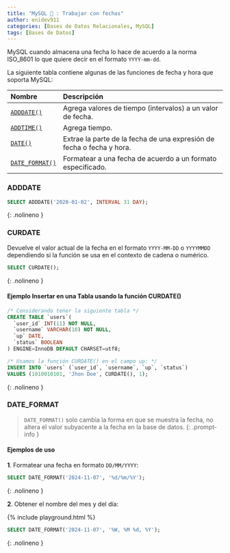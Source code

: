 ```yaml
---
title: "MySQL 🐬 : Trabajar con fechas"
author: enidev911
categories: [Bases de Datos Relacionales, MySQL]
tags: [Bases de Datos]
---
```


MySQL cuando almacena una fecha lo hace de acuerdo a la norma ISO_8601 lo que quiere decir en el formato `YYYY-mm-dd`.


La siguiente tabla contiene algunas de las funciones de fecha y hora que soporta MySQL:

|Nombre|Descripción|
|:-----|:----------|
|[`ADDDATE()`](#adddate)|Agrega valores de tiempo (intervalos) a un valor de fecha.|
|[`ADDTIME()`](#addtime)|Agrega tiempo.|
|[`DATE()`](#date)|Extrae la parte de la fecha de una expresión de fecha o fecha y hora.|
|[`DATE_FORMAT()`](#date_format)|Formatear a una fecha de acuerdo a un formato especificado.|



### ADDDATE

```sql
SELECT ADDDATE('2020-01-02', INTERVAL 31 DAY);
```
{: .nolineno }


### CURDATE

Devuelve el valor actual de la fecha en el formato `YYYY-MM-DD` o `YYYYMMDD` dependiendo si la función se usa en el contexto de cadena o numérico.

```sql
SELECT CURDATE();
```
{: .nolineno }

#### Ejemplo Insertar en una Tabla usando la función CURDATE()

```sql
/* Considerando tener la siguiente tabla */
CREATE TABLE `users`(
  `user_id` INT(11) NOT NULL,
  `username` VARCHAR(10) NOT NULL,
  `up` DATE,
  `status` BOOLEAN
) ENGINE=InnoDB DEFAULT CHARSET=utf8;

/* Usamos la función CURDATE() en el campo up: */
INSERT INTO `users` (`user_id`, `username`, `up`, `status`)
VALUES (1010010101, 'Jhon Doe', CURDATE(), 1);
```
{: .nolineno }


### DATE_FORMAT

> `DATE_FORMAT()` solo cambia la forma en que se muestra la fecha, no altera el valor subyacente a la fecha en la base de datos.
{: .prompt-info }

#### Ejemplos de uso

**1**. Formatear una fecha en formato `DD/MM/YYYY`:

```sql
SELECT DATE_FORMAT('2024-11-07', '%d/%m/%Y');
```
{: .nolineno }

**2**. Obtener el nombre del mes y del día:

{% include playground.html  %}
```sql
SELECT DATE_FORMAT('2024-11-07', '%W, %M %d, %Y');
```
{: .nolineno }
